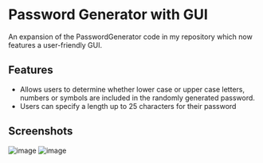 # Password Generator with GUI
An expansion of the PasswordGenerator code in my repository which now features a user-friendly GUI.

## Features
- Allows users to determine whether lower case or upper case letters, numbers or symbols are included in the randomly generated password.
- Users can specify a length up to 25 characters for their password

## Screenshots
![image](https://user-images.githubusercontent.com/57032069/124223815-cb9a9a80-db47-11eb-9d36-7f9005524361.png)
![image](https://user-images.githubusercontent.com/57032069/124223845-d9e8b680-db47-11eb-9940-b8e85a8458a6.png)
